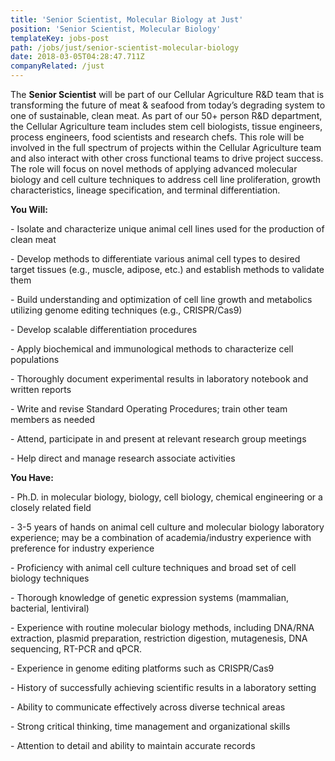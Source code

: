 ```yaml
---
title: 'Senior Scientist, Molecular Biology at Just'
position: 'Senior Scientist, Molecular Biology'
templateKey: jobs-post
path: /jobs/just/senior-scientist-molecular-biology
date: 2018-03-05T04:28:47.711Z
companyRelated: /just
---
```

The **Senior Scientist** will be part of our Cellular Agriculture R&D team that is transforming the future of meat & seafood from today’s degrading system to one of sustainable, clean meat. As part of our 50+ person R&D department, the Cellular Agriculture team includes stem cell biologists, tissue engineers, process engineers, food scientists and research chefs. This role will be involved in the full spectrum of projects within the Cellular Agriculture team and also interact with other cross functional teams to drive project success. The role will focus on novel methods of applying advanced molecular biology and cell culture techniques to address cell line proliferation, growth characteristics, lineage specification, and terminal differentiation.

 

**You Will:**

\- Isolate and characterize unique animal cell lines used for the production of clean meat

\- Develop methods to differentiate various animal cell types to desired target tissues (e.g., muscle, adipose, etc.) and establish methods to validate them

\- Build understanding and optimization of cell line growth and metabolics utilizing genome editing techniques  (e.g., CRISPR/Cas9)

\- Develop scalable differentiation procedures

\- Apply biochemical and immunological methods to characterize cell populations

\- Thoroughly document experimental results in laboratory notebook and written reports

\- Write and revise Standard Operating Procedures; train other team members as needed

\- Attend, participate in and present at relevant research group meetings

\- Help direct and manage research associate activities



**You Have:**

\- Ph.D. in molecular biology, biology, cell biology, chemical engineering or a closely related field

\- 3-5 years of hands on animal cell culture and molecular biology laboratory experience; may be a combination of academia/industry experience with preference for industry experience

\- Proficiency with animal cell culture techniques and broad set of cell biology techniques

\- Thorough knowledge of genetic expression systems (mammalian, bacterial, lentiviral)

\- Experience with routine molecular biology methods, including DNA/RNA extraction, plasmid preparation, restriction digestion, mutagenesis, DNA sequencing, RT-PCR and qPCR.

\- Experience in genome editing platforms such as CRISPR/Cas9

\- History of successfully achieving scientific results in a laboratory setting

\- Ability to communicate effectively across diverse technical areas

\- Strong critical thinking, time management and organizational skills

\- Attention to detail and ability to maintain accurate records
